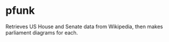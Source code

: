 # pfunk
Retrieves US House and Senate data from Wikipedia, then makes parliament diagrams for each. 
